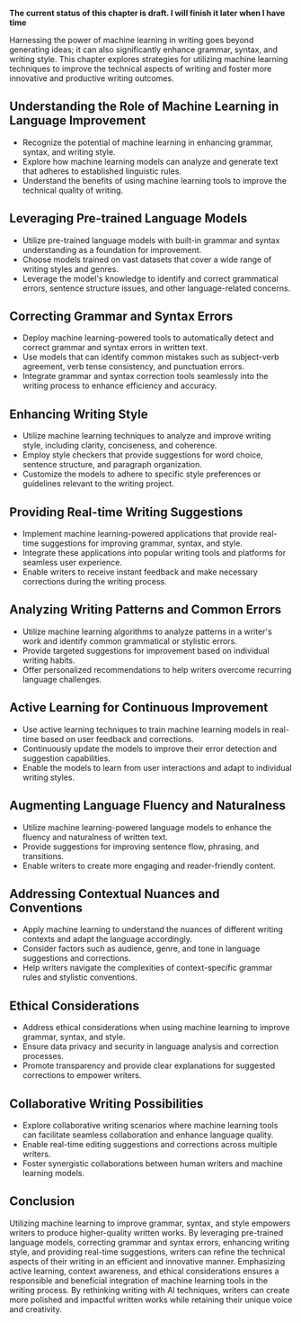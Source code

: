 **The current status of this chapter is draft. I will finish it later when I have time**

Harnessing the power of machine learning in writing goes beyond generating ideas; it can also significantly enhance grammar, syntax, and writing style. This chapter explores strategies for utilizing machine learning techniques to improve the technical aspects of writing and foster more innovative and productive writing outcomes.

Understanding the Role of Machine Learning in Language Improvement
------------------------------------------------------------------

* Recognize the potential of machine learning in enhancing grammar, syntax, and writing style.
* Explore how machine learning models can analyze and generate text that adheres to established linguistic rules.
* Understand the benefits of using machine learning tools to improve the technical quality of writing.

Leveraging Pre-trained Language Models
--------------------------------------

* Utilize pre-trained language models with built-in grammar and syntax understanding as a foundation for improvement.
* Choose models trained on vast datasets that cover a wide range of writing styles and genres.
* Leverage the model's knowledge to identify and correct grammatical errors, sentence structure issues, and other language-related concerns.

Correcting Grammar and Syntax Errors
------------------------------------

* Deploy machine learning-powered tools to automatically detect and correct grammar and syntax errors in written text.
* Use models that can identify common mistakes such as subject-verb agreement, verb tense consistency, and punctuation errors.
* Integrate grammar and syntax correction tools seamlessly into the writing process to enhance efficiency and accuracy.

Enhancing Writing Style
-----------------------

* Utilize machine learning techniques to analyze and improve writing style, including clarity, conciseness, and coherence.
* Employ style checkers that provide suggestions for word choice, sentence structure, and paragraph organization.
* Customize the models to adhere to specific style preferences or guidelines relevant to the writing project.

Providing Real-time Writing Suggestions
---------------------------------------

* Implement machine learning-powered applications that provide real-time suggestions for improving grammar, syntax, and style.
* Integrate these applications into popular writing tools and platforms for seamless user experience.
* Enable writers to receive instant feedback and make necessary corrections during the writing process.

Analyzing Writing Patterns and Common Errors
--------------------------------------------

* Utilize machine learning algorithms to analyze patterns in a writer's work and identify common grammatical or stylistic errors.
* Provide targeted suggestions for improvement based on individual writing habits.
* Offer personalized recommendations to help writers overcome recurring language challenges.

Active Learning for Continuous Improvement
------------------------------------------

* Use active learning techniques to train machine learning models in real-time based on user feedback and corrections.
* Continuously update the models to improve their error detection and suggestion capabilities.
* Enable the models to learn from user interactions and adapt to individual writing styles.

Augmenting Language Fluency and Naturalness
-------------------------------------------

* Utilize machine learning-powered language models to enhance the fluency and naturalness of written text.
* Provide suggestions for improving sentence flow, phrasing, and transitions.
* Enable writers to create more engaging and reader-friendly content.

Addressing Contextual Nuances and Conventions
---------------------------------------------

* Apply machine learning to understand the nuances of different writing contexts and adapt the language accordingly.
* Consider factors such as audience, genre, and tone in language suggestions and corrections.
* Help writers navigate the complexities of context-specific grammar rules and stylistic conventions.

Ethical Considerations
----------------------

* Address ethical considerations when using machine learning to improve grammar, syntax, and style.
* Ensure data privacy and security in language analysis and correction processes.
* Promote transparency and provide clear explanations for suggested corrections to empower writers.

Collaborative Writing Possibilities
-----------------------------------

* Explore collaborative writing scenarios where machine learning tools can facilitate seamless collaboration and enhance language quality.
* Enable real-time editing suggestions and corrections across multiple writers.
* Foster synergistic collaborations between human writers and machine learning models.

Conclusion
----------

Utilizing machine learning to improve grammar, syntax, and style empowers writers to produce higher-quality written works. By leveraging pre-trained language models, correcting grammar and syntax errors, enhancing writing style, and providing real-time suggestions, writers can refine the technical aspects of their writing in an efficient and innovative manner. Emphasizing active learning, context awareness, and ethical considerations ensures a responsible and beneficial integration of machine learning tools in the writing process. By rethinking writing with AI techniques, writers can create more polished and impactful written works while retaining their unique voice and creativity.
